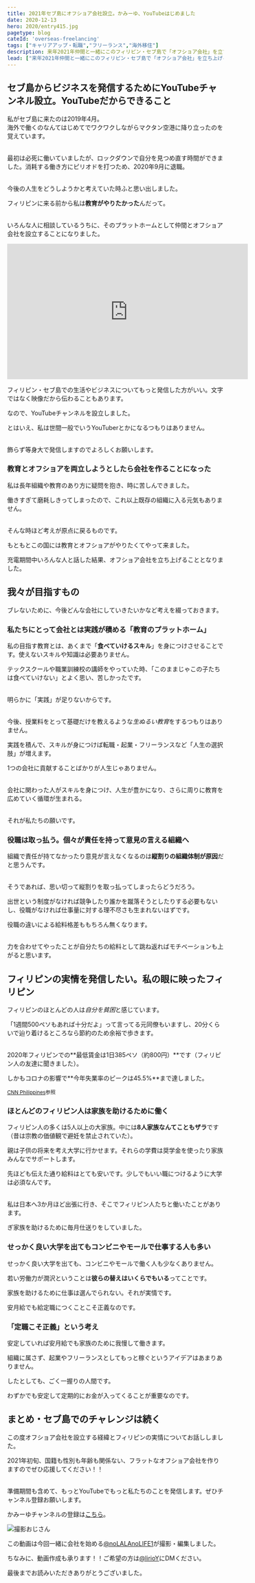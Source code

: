 ```yaml
---
title: 2021年セブ島にオフショア会社設立。かみーゆ、YouTubeはじめました
date: 2020-12-13
hero: 2020/entry415.jpg
pagetype: blog
cateId: 'overseas-freelancing'
tags: ["キャリアアップ・転職","フリーランス","海外移住"]
description: 来年2021年仲間と一緒にこのフィリピン・セブ島で「オフショア会社」を立ち上げることになりました。情報配信のため、YouTubeもスタート。合わせて、会社設立の経緯とフィリピンの実情をお話しします。
lead: ["来年2021年仲間と一緒にこのフィリピン・セブ島で「オフショア会社」を立ち上げることになりました。","情報配信のため、YouTubeもスタート。合わせて、会社設立の経緯とフィリピンの実情をお話しします。"]
---
```

## セブ島からビジネスを発信するためにYouTubeチャンネル設立。YouTubeだからできること
私がセブ島に来たのは2019年4月。<br>海外で働くのなんてはじめてでワクワクしながらマクタン空港に降り立ったのを覚えています。<br><br>

最初は必死に働いていましたが、ロックダウンで自分を見つめ直す時間ができました。消耗する働き方にピリオドを打つため、2020年9月に退職。<br><br>

今後の人生をどうしようかと考えていた時ふと思い出しました。

フィリピンに来る前から私は**教育がやりたかった**んだって。<br><br>

いろんな人に相談しているうちに、そのプラットホームとして仲間とオフショア会社を設立することになりました。

<iframe width="560" height="315" src="https://www.youtube.com/embed/njff9dkkW8k" frameborder="0" allow="accelerometer; autoplay; clipboard-write; encrypted-media; gyroscope; picture-in-picture" allowfullscreen></iframe>

フィリピン・セブ島での生活やビジネスについてもっと発信した方がいい。文字ではなく映像だから伝わることもあります。

なので、YouTubeチャンネルを設立しました。

とはいえ、私は世間一般でいうYouTuberとかになるつもりはありません。<br><br>

飾らず等身大で発信しますのでよろしくお願いします。

### 教育とオフショアを両立しようとしたら会社を作ることになった
私は長年組織や教育のあり方に疑問を抱き、時に苦しんできました。

働きすぎて磨耗しきってしまったので、これ以上既存の組織に入る元気もありません。<br><br>

そんな時ほど考えが原点に戻るものです。

もともとこの国には教育とオフショアがやりたくてやって来ました。

充電期間中いろんな人と話した結果、オフショア会社を立ち上げることとなりました。

## 我々が目指すもの
ブレないために、今後どんな会社にしていきたいかなど考えを綴っておきます。

### 私たちにとって会社とは実践が積める「教育のプラットホーム」

私の目指す教育とは、あくまで「**食べていけるスキル**」を身につけさせることです。使えないスキルや知識は必要ありません。

テックスクールや職業訓練校の講師をやっていた時、「このままじゃこの子たちは食べていけない」とよく思い、苦しかったです。<br><br>

明らかに「実践」が足りないからです。<br><br>

今後、授業料をとって基礎だけを教えるような*生ぬるい教育*をするつもりはありません。

実践を積んで、スキルが身につけば転職・起業・フリーランスなど「人生の選択肢」が増えます。

1つの会社に貢献することばかりが人生じゃありません。<br><br>

会社に関わった人がスキルを身につけ、人生が豊かになり、さらに周りに教育を広めていく循環が生まれる。<br><br>

それが私たちの願いです。

### 役職は取っ払う。個々が責任を持って意見の言える組織へ
組織で責任が持てなかったり意見が言えなくなるのは**縦割りの組織体制が原因**だと思うんです。<br><br>

そうであれば、思い切って縦割りを取っ払ってしまったらどうだろう。

出世という制度がなければ競争したり誰かを蹴落そうとしたりする必要もないし、役職がなければ仕事量に対する理不尽さも生まれないはずです。

役職の違いによる給料格差ももちろん無くなります。<br><br>

力を合わせてやったことが自分たちの給料として跳ね返ればモチベーションも上がると思います。

## フィリピンの実情を発信したい。私の眼に映ったフィリピン

フィリピンのほとんどの人は*自分を貧困*と感じています。

「1週間500ペソもあれば十分だよ」って言ってる元同僚もいますし、20分くらいで辿り着けるところなら節約のため余裕で歩きます。<br><br>

2020年フィリピンでの**最低賃金は1日385ペソ（約800円）**です（フィリピン人の友達に聞きました）。

しかもコロナの影響で**今年失業率のピークは45.5%**まで達しました。

<small>[CNN Philippines](https://www.cnnphilippines.com/news/2020/8/16/sws-survey-adult-joblessness.html)参照</small>

### ほとんどのフィリピン人は家族を助けるために働く

フィリピン人の多くは5人以上の大家族。中には**8人家族なんてこともザラ**です（昔は宗教の価値観で避妊を禁止されていた）。

親は子供の将来を考え大学に行かせます。それらの学費は奨学金を使ったり家族みんなでサポートします。

先ほども伝えた通り給料はとても安いです。少しでもいい職につけるように大学は必須なんです。<br><br>

私は日本へ3か月ほど出張に行き、そこでフィリピン人たちと働いたことがあります。

ぎ家族を助けるために毎月仕送りをしていました。

### せっかく良い大学を出てもコンビニやモールで仕事する人も多い

せっかく良い大学を出ても、コンビニやモールで働く人も少なくありません。

若い労働力が潤沢ということは**彼らの替えはいくらでもいる**ってことです。

家族を助けるために仕事は選んでられない。それが実情です。

安月給でも給定職につくことこそ正義なのです。

### 「定職こそ正義」という考え
安定していれば安月給でも家族のために我慢して働きます。

組織に属さず、起業やフリーランスとしてもっと稼ぐというアイデアはあまりありません。

したとしても、ごく一握りの人間です。

わずかでも安定して定期的にお金が入ってくることが重要なのです。

## まとめ・セブ島でのチャレンジは続く
この度オフショア会社を設立する経緯とフィリピンの実情についてお話ししました。

2021年初旬、国籍も性別も年齢も関係ない、フラットなオフショア会社を作りますのでぜひ応援してください！！<br><br>

準備期間も含めて、もっとYouTubeでもっと私たちのことを発信します。ぜひチャンネル登録お願いします。

かみーゆチャンネルの登録は[こちら](https://www.youtube.com/channel/UCbSgjkCIPucux8cFTuQcdcw)。

![撮影おじさん](./images/2020/12/entry415-1.jpg)

この動画は今回一緒に会社を始める[@noLALAnoLIFE1](https://twitter.com/noLALAnoLIFE1)が撮影・編集しました。

ちなみに、動画作成も承ります！！ご希望の方は[@lirioY](https://twitter.com/lirioY)にDMください。

最後までお読みいただきありがとうございました。
